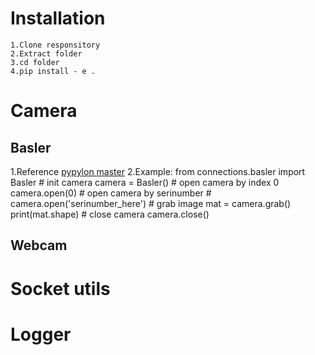# Installation
    1.Clone responsitory
    2.Extract folder
    3.cd folder
    4.pip install - e .
# Camera
## Basler
1.Reference [pypylon master](https://github.com/basler/pypylon/)
2.Example:
    from connections.basler import Basler
    # init camera
    camera = Basler()
    # open camera by index 0
    camera.open(0)
    # open camera by serinumber
    # camera.open('serinumber_here')
    # grab image
    mat = camera.grab()
    print(mat.shape)
    # close camera
    camera.close()
## Webcam
# Socket utils
# Logger
